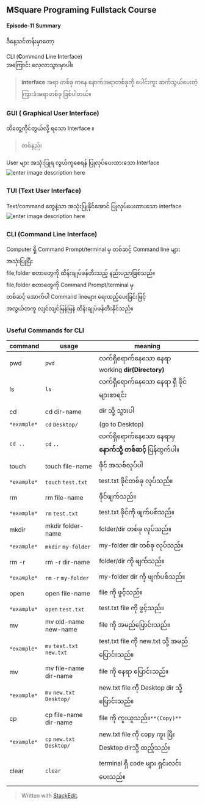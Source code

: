 ﻿## MSquare Programing Fullstack Course
#### Episode-11 Summary
ဒီနေ့သင်တန်းမှာတော့

CLI (**C**ommand **L**ine **I**nterface)<br>
  အကြောင်း လေ့လာသွားမှာပါ။
  > **interface**
အရာ တစ်ခု ကနေ နောက်အရာတစ်ခုကို ပေါင်းကူး ဆက်သွယ်ပေးတဲ့ ကြားခံအရာတစ်ခု ဖြစ်ပါတယ်။

### GUI ( Graphical User Interface)
ထိတွေ့ကိုင်တွယ်လို့ ရသော Interface ။<br>
>တစ်နည်း

User များ အသုံးပြုရ လွယ်ကူစေရန် ပြုလုပ်ပေးထားသော Interface<br>
![enter image description here](https://study.com/cimages/videopreview/videopreview-full/what-is-a-graphical-user-interface-gui-definition-components-examples_117052.jpg)
##
### TUI (Text User Interface)
Text/command တွေနဲ့သာ အသုံးပြုနိုင်အောင် ပြုလုပ်ပေးထားသော interface<br>
![enter image description here](https://upload.wikimedia.org/wikipedia/commons/thumb/2/29/Linux_command-line._Bash._GNOME_Terminal._screenshot.png/800px-Linux_command-line._Bash._GNOME_Terminal._screenshot.png)
##
### CLI (**C**ommand **L**ine **I**nterface)
Computer ရှိ Command Prompt/terminal မှ တစ်ဆင့် Command line များအသုံးပြုပြီး <br>
file,folder စတာတွေကို ထိန်းချုပ်ဖန်တီးသည့် နည်းပညာဖြစ်သည်။<br>
file,folder စတာတွေကို Command Prompt/terminal မှ <br>တစ်ဆင့် အောက်ပါ Command lineများ ရေးထည့်ပေးခြင်းဖြင့် <br>အလွယ်တကူ လျင်လျင်မြန်မြန် ထိန်းချုပ်ဖန်တီးနိုင်သည်။
##
### Useful Commands for CLI 
| command | usage | meaning|
|--|--|--|
|pwd  |`pwd`  |လက်ရှိရောက်နေသော နေရာ working **dir(Directory)**|
|ls  |`ls`  |လက်ရှိရောက်နေသော နေရာ ရှိ ဖိုင်များစာရင်း|
|cd  |cd dir-name  |dir  သို့ သွားပါ|
|`*example*`  |`cd` `Desktop/`  |(go to Desktop)|
|`cd ..`  |`cd` `..`  |လက်ရှိရောက်နေသော နေရာမှ  **နောက်သို့ တစ်ဆင့်** ပြန်ထွက်ပါ။|
|touch  |touch file-name  |ဖိုင် အသစ်လုပ်ပါ|
|`*example*` |`touch` `test.txt`  |test.txt ဖိုင်တစ်ခု လုပ်သည်။|
| rm |rm file-name  |ဖိုင်ဖျက်သည်။|
|`*example*` |`rm` `test.txt`  |test.txt ဖိုင်ကို  ဖျက်ပစ်သည်။|
|mkdir |mkdir folder-name  |folder/dir တစ်ခု လုပ်သည်။|
|`*example*` |`mkdir` `my-folder`  |my-folder dir တစ်ခု လုပ်သည်။|
| rm -r|rm -r dir-name  |folder/dir ကို ဖျက်သည်။|
|`*example*` |`rm` `-r` `my-folder`  |my-folder dir ကို  ဖျက်ပစ်သည်။|
| open|open file-name  |file ကို ဖွင့်သည်။|
|`*example*` |`open`  `test.txt`  |test.txt file ကို  ဖွင့်သည်။|
| mv|mv old-name new-name |file ကို အမည်ပြောင်းသည်။|
|`*example*` |`mv`  `test.txt` `new.txt` |test.txt file ကို new.txt သို့ အမည်ပြောင်းသည်။|
| mv|mv file-name dir-name |file ကို နေရာ ပြောင်းသည်။|
|`*example*` |`mv`  `new.txt` `Desktop/` |new.txt file ကို Desktop dir သို့ ပြောင်းသည်။|
| cp|cp file-name dir-name |file ကို ကူးယူသည်။`**(Copy)**`|
|`*example*` |`cp`  `new.txt` `Desktop/` |new.txt file ကို copy ကူး ပြီး Desktop dirသို့ ထည့်သည်။|
| clear|`clear`| terminal ရှိ code များ ရှင်းလင်းပေးသည်။|












> Written with [StackEdit](https://stackedit.io/).

